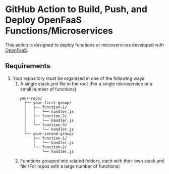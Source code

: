 # GitHub Action to Build, Push, and Deploy OpenFaaS Functions/Microservices

This action is designed to deploy functions or microservices developed with [OpenFaaS](https://www.openfaas.com).


## Requirements
1. Your repository must be organized in one of the following ways: 
   1. A single stack.yml file in the root (For a single microservice or a small number of functions)  
   ```
      your-repo/
        ├── your-first-group/
        │   ├── function-1/
        │   │   └── handler.js
        │   ├── function-2/
        │   │   └── handler.js
        │   └── function-3/
        │       └── handler.js
        └── your-second-group/
            ├── function-1/
            │   └── handler.js
            └── function-2/
                └── handler.js
   ```
   2. Functions grouped into related folders, each with their own stack.yml file (For repos with a large number of functions)  
